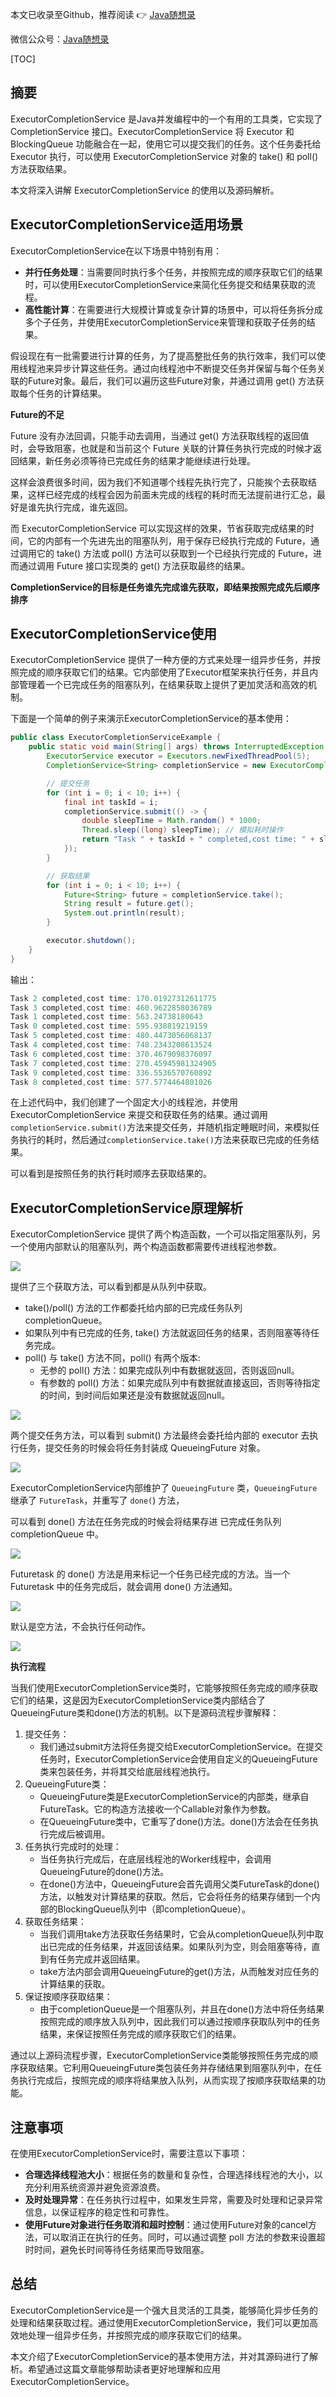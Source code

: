 本文已收录至Github，推荐阅读 👉 [Java随想录](https://github.com/ZhengShuHai/JavaRecord)

微信公众号：[Java随想录](https://mmbiz.qpic.cn/mmbiz_jpg/jC8rtGdWScMuzzTENRgicfnr91C5Bg9QNgMZrxFGlGXnTlXIGAKfKAibKRGJ2QrWoVBXhxpibTQxptf8MsPTyHvSg/0?wx_fmt=jpeg)

[TOC]

## 摘要

ExecutorCompletionService 是Java并发编程中的一个有用的工具类，它实现了 CompletionService 接口。ExecutorCompletionService 将 Executor 和BlockingQueue 功能融合在一起，使用它可以提交我们的任务。这个任务委托给 Executor 执行，可以使用 ExecutorCompletionService 对象的 take() 和 poll() 方法获取结果。

本文将深入讲解 ExecutorCompletionService 的使用以及源码解析。

## ExecutorCompletionService适用场景

ExecutorCompletionService在以下场景中特别有用：

- **并行任务处理**：当需要同时执行多个任务，并按照完成的顺序获取它们的结果时，可以使用ExecutorCompletionService来简化任务提交和结果获取的流程。
- **高性能计算**：在需要进行大规模计算或复杂计算的场景中，可以将任务拆分成多个子任务，并使用ExecutorCompletionService来管理和获取子任务的结果。

假设现在有一批需要进行计算的任务，为了提高整批任务的执行效率，我们可以使用线程池来异步计算这些任务。通过向线程池中不断提交任务并保留与每个任务关联的Future对象。最后，我们可以遍历这些Future对象，并通过调用 get() 方法获取每个任务的计算结果。

**Future的不足**

Future 没有办法回调，只能手动去调用，当通过 get() 方法获取线程的返回值时，会导致阻塞，也就是和当前这个 Future 关联的计算任务执行完成的时候才返回结果，新任务必须等待已完成任务的结果才能继续进行处理。

这样会浪费很多时间，因为我们不知道哪个线程先执行完了，只能挨个去获取结果，这样已经完成的线程会因为前面未完成的线程的耗时而无法提前进行汇总，最好是谁先执行完成，谁先返回。

而 ExecutorCompletionService 可以实现这样的效果，节省获取完成结果的时间，它的内部有一个先进先出的阻塞队列，用于保存已经执行完成的 Future，通过调用它的 take() 方法或 poll() 方法可以获取到一个已经执行完成的 Future，进而通过调用 Future 接口实现类的 get() 方法获取最终的结果。

**CompletionService的目标是任务谁先完成谁先获取，即结果按照完成先后顺序排序**

## ExecutorCompletionService使用

ExecutorCompletionService 提供了一种方便的方式来处理一组异步任务，并按照完成的顺序获取它们的结果。它内部使用了Executor框架来执行任务，并且内部管理着一个已完成任务的阻塞队列，在结果获取上提供了更加灵活和高效的机制。

下面是一个简单的例子来演示ExecutorCompletionService的基本使用：

```java
public class ExecutorCompletionServiceExample {
    public static void main(String[] args) throws InterruptedException, ExecutionException {
        ExecutorService executor = Executors.newFixedThreadPool(5);
        CompletionService<String> completionService = new ExecutorCompletionService<>(executor);

        // 提交任务
        for (int i = 0; i < 10; i++) {
            final int taskId = i;
            completionService.submit(() -> {
                double sleepTime = Math.random() * 1000;
                Thread.sleep((long) sleepTime); // 模拟耗时操作
                return "Task " + taskId + " completed,cost time: " + sleepTime;
            });
        }

        // 获取结果
        for (int i = 0; i < 10; i++) {
            Future<String> future = completionService.take();
            String result = future.get();
            System.out.println(result);
        }

        executor.shutdown();
    }
}
```

输出：

```java
Task 2 completed,cost time: 170.01927312611775
Task 3 completed,cost time: 460.9622858036789
Task 1 completed,cost time: 563.24738180643
Task 0 completed,cost time: 595.938819219159
Task 5 completed,cost time: 480.4473056068137
Task 4 completed,cost time: 748.2343208613524
Task 6 completed,cost time: 370.4679098376097
Task 7 completed,cost time: 270.45945981324905
Task 9 completed,cost time: 336.5536570760892
Task 8 completed,cost time: 577.5774464801026
```

在上述代码中，我们创建了一个固定大小的线程池，并使用 ExecutorCompletionService 来提交和获取任务的结果。通过调用`completionService.submit()`方法来提交任务，并随机指定睡眠时间，来模拟任务执行的耗时，然后通过`completionService.take()`方法来获取已完成的任务结果。

可以看到是按照任务的执行耗时顺序去获取结果的。

## ExecutorCompletionService原理解析

ExecutorCompletionService 提供了两个构造函数，一个可以指定阻塞队列，另一个使用内部默认的阻塞队列，两个构造函数都需要传进线程池参数。

![](https://mmbiz.qpic.cn/mmbiz_png/jC8rtGdWScP4AeGiaIibscmL8AGee4KDbTHIeYd1RmMCn9PDAd6thkGaoquiaR0GB7jnbQbFk8AKMCib9ZV8IjuLRQ/640)

提供了三个获取方法，可以看到都是从队列中获取。

- take()/poll() 方法的工作都委托给内部的已完成任务队列 completionQueue。
- 如果队列中有已完成的任务, take() 方法就返回任务的结果，否则阻塞等待任务完成。
- poll() 与 take() 方法不同，poll() 有两个版本:
  - 无参的 poll() 方法：如果完成队列中有数据就返回，否则返回null。
  - 有参数的 poll() 方法：如果完成队列中有数据就直接返回，否则等待指定的时间，到时间后如果还是没有数据就返回null。

![](https://mmbiz.qpic.cn/mmbiz_png/jC8rtGdWScP4AeGiaIibscmL8AGee4KDbT3NyPwDRreuZeLk0y68NBwN09211oDT8KSO4chIlhIc5z8QVMQj9BFQ/640)

两个提交任务方法，可以看到 submit() 方法最终会委托给内部的 executor 去执行任务，提交任务的时候会将任务封装成 QueueingFuture 对象。

![](https://mmbiz.qpic.cn/mmbiz_png/jC8rtGdWScP4AeGiaIibscmL8AGee4KDbTsYcu0NAwW2DgcqTfp4DdHc3WRbVGgZI3auWJJzBChM75ibL7jexTvtg/640)

ExecutorCompletionService内部维护了 `QueueingFuture` 类，`QueueingFuture` 继承了 `FutureTask`，并重写了 `done(`) 方法，

可以看到 done() 方法在任务完成的时候会将结果存进 已完成任务队列 completionQueue 中。

![](https://mmbiz.qpic.cn/mmbiz_png/jC8rtGdWScP4AeGiaIibscmL8AGee4KDbTObydfiaiboKvlvKsXyGCic7RzekzHgGbYSdxb9ibKAMkJtOiby6G29O9LJA/640)

Futuretask 的 done() 方法是用来标记一个任务已经完成的方法。当一个 Futuretask 中的任务完成后，就会调用 done() 方法通知。

![](https://mmbiz.qpic.cn/mmbiz_png/jC8rtGdWScP4AeGiaIibscmL8AGee4KDbT5A6I07gXibMZwaqCcesF3T4rX8ObECdZA7eO3P1q9MyCkoAt9o2wVbQ/640)

默认是空方法，不会执行任何动作。

![](https://mmbiz.qpic.cn/mmbiz_png/jC8rtGdWScP4AeGiaIibscmL8AGee4KDbTmdtibiaq3OibxPiaWfveAafqLdIzqJBBMXrOCJXgrKFAlaLu2ovfdjGoXw/640)



**执行流程**

当我们使用ExecutorCompletionService类时，它能够按照任务完成的顺序获取它们的结果，这是因为ExecutorCompletionService类内部结合了QueueingFuture类和done()方法的机制。以下是源码流程步骤解释：

1. 提交任务：
   - 我们通过submit方法将任务提交给ExecutorCompletionService。在提交任务时，ExecutorCompletionService会使用自定义的QueueingFuture类来包装任务，并将其交给底层线程池执行。
2. QueueingFuture类：
   - QueueingFuture类是ExecutorCompletionService的内部类，继承自FutureTask。它的构造方法接收一个Callable对象作为参数。
   - 在QueueingFuture类中，它重写了done()方法。done()方法会在任务执行完成后被调用。
3. 任务执行完成时的处理：
   - 当任务执行完成后，在底层线程池的Worker线程中，会调用QueueingFuture的done()方法。
   - 在done()方法中，QueueingFuture会首先调用父类FutureTask的done()方法，以触发对计算结果的获取。然后，它会将任务的结果存储到一个内部的BlockingQueue队列中（即completionQueue）。
4. 获取任务结果：
   - 当我们调用take方法获取任务结果时，它会从completionQueue队列中取出已完成的任务结果，并返回该结果。如果队列为空，则会阻塞等待，直到有任务完成并返回结果。
   - take方法内部会调用QueueingFuture的get()方法，从而触发对应任务的计算结果的获取。
5. 保证按顺序获取结果：
   - 由于completionQueue是一个阻塞队列，并且在done()方法中将任务结果按照完成的顺序放入队列中，因此我们可以通过按顺序获取队列中的任务结果，来保证按照任务完成的顺序获取它们的结果。

通过以上源码流程步骤，ExecutorCompletionService类能够按照任务完成的顺序获取结果。它利用QueueingFuture类包装任务并存储结果到阻塞队列中，在任务执行完成后，按照完成的顺序将结果放入队列，从而实现了按顺序获取结果的功能。

## 注意事项

在使用ExecutorCompletionService时，需要注意以下事项：

- **合理选择线程池大小**：根据任务的数量和复杂性，合理选择线程池的大小，以充分利用系统资源并避免资源浪费。
- **及时处理异常**：在任务执行过程中，如果发生异常，需要及时处理和记录异常信息，以保证程序的稳定性和可靠性。
- **使用Future对象进行任务取消和超时控制**：通过使用Future对象的cancel方法，可以取消正在执行的任务。同时，可以通过调整 poll 方法的参数来设置超时时间，避免长时间等待任务结果而导致阻塞。

## 总结

ExecutorCompletionService是一个强大且灵活的工具类，能够简化异步任务的处理和结果获取过程。通过使用ExecutorCompletionService，我们可以更加高效地处理一组异步任务，并按照完成的顺序获取它们的结果。

本文介绍了ExecutorCompletionService的基本使用方法，并对其源码进行了解析。希望通过这篇文章能够帮助读者更好地理解和应用ExecutorCompletionService。